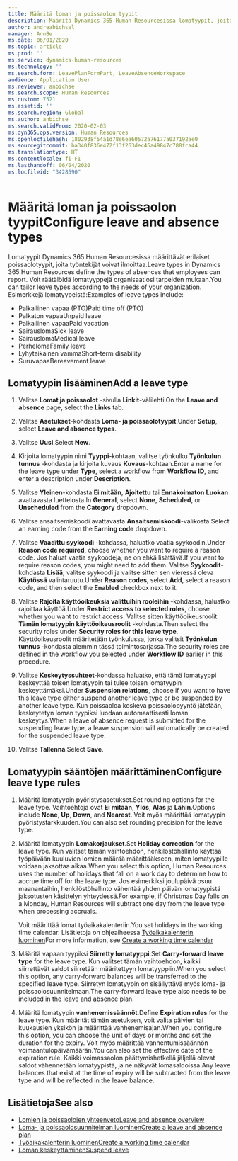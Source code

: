 ```yaml
---
title: Määritä loman ja poissaolon tyypit
description: Määritä Dynamics 365 Human Resourcesissa lomatyypit, joita työntekijät voivat valita.
author: andreabichsel
manager: AnnBe
ms.date: 06/01/2020
ms.topic: article
ms.prod: ''
ms.service: dynamics-human-resources
ms.technology: ''
ms.search.form: LeavePlanFormPart, LeaveAbsenceWorkspace
audience: Application User
ms.reviewer: anbichse
ms.search.scope: Human Resources
ms.custom: 7521
ms.assetid: ''
ms.search.region: Global
ms.author: anbichse
ms.search.validFrom: 2020-02-03
ms.dyn365.ops.version: Human Resources
ms.openlocfilehash: 1802938f54a1d78e6ea60572a76177a037192ae0
ms.sourcegitcommit: ba340f836e472f13f263dec46a49847c788fca44
ms.translationtype: HT
ms.contentlocale: fi-FI
ms.lasthandoff: 06/04/2020
ms.locfileid: "3428590"
---
```

# <a name="configure-leave-and-absence-types"></a><span data-ttu-id="faa31-103">Määritä loman ja poissaolon tyypit</span><span class="sxs-lookup"><span data-stu-id="faa31-103">Configure leave and absence types</span></span>

<span data-ttu-id="faa31-104">Lomatyypit Dynamics 365 Human Resourcesissa määrittävät erilaiset poissaolotyypit, joita työntekijät voivat ilmoittaa.</span><span class="sxs-lookup"><span data-stu-id="faa31-104">Leave types in Dynamics 365 Human Resources define the types of absences that employees can report.</span></span> <span data-ttu-id="faa31-105">Voit räätälöidä lomatyyppejä organisaatiosi tarpeiden mukaan.</span><span class="sxs-lookup"><span data-stu-id="faa31-105">You can tailor leave types according to the needs of your organization.</span></span> <span data-ttu-id="faa31-106">Esimerkkejä lomatyypeistä:</span><span class="sxs-lookup"><span data-stu-id="faa31-106">Examples of leave types include:</span></span>

- <span data-ttu-id="faa31-107">Palkallinen vapaa (PTO)</span><span class="sxs-lookup"><span data-stu-id="faa31-107">Paid time off (PTO)</span></span>
- <span data-ttu-id="faa31-108">Palkaton vapaa</span><span class="sxs-lookup"><span data-stu-id="faa31-108">Unpaid leave</span></span>
- <span data-ttu-id="faa31-109">Palkallinen vapaa</span><span class="sxs-lookup"><span data-stu-id="faa31-109">Paid vacation</span></span>
- <span data-ttu-id="faa31-110">Sairausloma</span><span class="sxs-lookup"><span data-stu-id="faa31-110">Sick leave</span></span>
- <span data-ttu-id="faa31-111">Sairausloma</span><span class="sxs-lookup"><span data-stu-id="faa31-111">Medical leave</span></span>
- <span data-ttu-id="faa31-112">Perheloma</span><span class="sxs-lookup"><span data-stu-id="faa31-112">Family leave</span></span>
- <span data-ttu-id="faa31-113">Lyhytaikainen vamma</span><span class="sxs-lookup"><span data-stu-id="faa31-113">Short-term disability</span></span>
- <span data-ttu-id="faa31-114">Suruvapaa</span><span class="sxs-lookup"><span data-stu-id="faa31-114">Bereavement leave</span></span>

## <a name="add-a-leave-type"></a><span data-ttu-id="faa31-115">Lomatyypin lisääminen</span><span class="sxs-lookup"><span data-stu-id="faa31-115">Add a leave type</span></span>

1. <span data-ttu-id="faa31-116">Valitse **Lomat ja poissaolot** -sivulla **Linkit**-välilehti.</span><span class="sxs-lookup"><span data-stu-id="faa31-116">On the **Leave and absence** page, select the **Links** tab.</span></span>

2. <span data-ttu-id="faa31-117">Valitse **Asetukset**-kohdasta **Loma- ja poissaolotyypit**.</span><span class="sxs-lookup"><span data-stu-id="faa31-117">Under **Setup**, select **Leave and absence types**.</span></span>

3. <span data-ttu-id="faa31-118">Valitse **Uusi**.</span><span class="sxs-lookup"><span data-stu-id="faa31-118">Select **New**.</span></span>

4. <span data-ttu-id="faa31-119">Kirjoita lomatyypin nimi **Tyyppi**-kohtaan, valitse työnkulku **Työnkulun tunnus** -kohdasta ja kirjoita kuvaus **Kuvaus**-kohtaan.</span><span class="sxs-lookup"><span data-stu-id="faa31-119">Enter a name for the leave type under **Type**, select a workflow from **Workflow ID**, and enter a description under **Description**.</span></span>

5. <span data-ttu-id="faa31-120">Valitse **Yleinen**-kohdasta **Ei mitään**, **Ajoitettu** tai **Ennakoimaton** **Luokan** avattavasta luettelosta.</span><span class="sxs-lookup"><span data-stu-id="faa31-120">In **General**, select **None**, **Scheduled**, or **Unscheduled** from the **Category** dropdown.</span></span>

6. <span data-ttu-id="faa31-121">Valitse ansaitsemiskoodi avattavasta **Ansaitsemiskoodi**-valikosta.</span><span class="sxs-lookup"><span data-stu-id="faa31-121">Select an earning code from the **Earning code** dropdown.</span></span>

7. <span data-ttu-id="faa31-122">Valitse **Vaadittu syykoodi** -kohdassa, haluatko vaatia syykoodin.</span><span class="sxs-lookup"><span data-stu-id="faa31-122">Under **Reason code required**, choose whether you want to require a reason code.</span></span> <span data-ttu-id="faa31-123">Jos haluat vaatia syykoodeja, ne on ehkä lisättävä.</span><span class="sxs-lookup"><span data-stu-id="faa31-123">If you want to require reason codes, you might need to add them.</span></span> <span data-ttu-id="faa31-124">Valitse **Syykoodit**-kohdasta **Lisää**, valitse syykoodi ja valitse sitten sen vieressä oleva **Käytössä** valintaruutu.</span><span class="sxs-lookup"><span data-stu-id="faa31-124">Under **Reason codes**, select **Add**, select a reason code, and then select the **Enabled** checkbox next to it.</span></span>

8. <span data-ttu-id="faa31-125">Valitse **Rajoita käyttöoikeuksia valittuihin rooleihin** -kohdassa, haluatko rajoittaa käyttöä.</span><span class="sxs-lookup"><span data-stu-id="faa31-125">Under **Restrict access to selected roles**, choose whether you want to restrict access.</span></span> <span data-ttu-id="faa31-126">Valitse sitten käyttöoikeusroolit **Tämän lomatyypin käyttöoikeusroolit** -kohdasta.</span><span class="sxs-lookup"><span data-stu-id="faa31-126">Then select the security roles under **Security roles for this leave type**.</span></span> <span data-ttu-id="faa31-127">Käyttöoikeusroolit määritetään työnkulussa, jonka valitsit **Työnkulun tunnus** -kohdasta aiemmin tässä toimintosarjassa.</span><span class="sxs-lookup"><span data-stu-id="faa31-127">The security roles are defined in the workflow you selected under **Workflow ID** earlier in this procedure.</span></span>

9. <span data-ttu-id="faa31-128">Valitse **Keskeytyssuhteet**-kohdassa haluatko, että tämä lomatyyppi keskeyttää toisen lomatyypin tai tulee toisen lomatyypin keskeyttämäksi.</span><span class="sxs-lookup"><span data-stu-id="faa31-128">Under **Suspension relations**, choose if you want to have this leave type either suspend another leave type or be suspended by another leave type.</span></span> <span data-ttu-id="faa31-129">Kun poissaoloa koskeva poissaolopyyntö jätetään, keskeytetyn loman tyypiksi luodaan automaattisesti loman keskeytys.</span><span class="sxs-lookup"><span data-stu-id="faa31-129">When a leave of absence request is submitted for the suspending leave type, a leave suspension will automatically be created for the suspended leave type.</span></span> 

10. <span data-ttu-id="faa31-130">Valitse **Tallenna**.</span><span class="sxs-lookup"><span data-stu-id="faa31-130">Select **Save**.</span></span>

## <a name="configure-leave-type-rules"></a><span data-ttu-id="faa31-131">Lomatyypin sääntöjen määrittäminen</span><span class="sxs-lookup"><span data-stu-id="faa31-131">Configure leave type rules</span></span>

1. <span data-ttu-id="faa31-132">Määritä lomatyypin pyöristysasetukset.</span><span class="sxs-lookup"><span data-stu-id="faa31-132">Set rounding options for the leave type.</span></span> <span data-ttu-id="faa31-133">Vaihtoehtoja ovat **Ei mitään**, **Ylös**, **Alas** ja **Lähin**.</span><span class="sxs-lookup"><span data-stu-id="faa31-133">Options include **None**, **Up**, **Down**, and **Nearest**.</span></span> <span data-ttu-id="faa31-134">Voit myös määrittää lomatyypin pyöristystarkkuuden.</span><span class="sxs-lookup"><span data-stu-id="faa31-134">You can also set rounding precision for the leave type.</span></span>

2. <span data-ttu-id="faa31-135">Määritä lomatyypin **Lomakorjaukset**.</span><span class="sxs-lookup"><span data-stu-id="faa31-135">Set **Holiday correction** for the leave type.</span></span> <span data-ttu-id="faa31-136">Kun valitset tämän vaihtoehdon, henkilöstöhallinto käyttää työpäivään kuuluvien lomien määrää määrittääkseen, miten lomatyypille voidaan jaksottaa aikaa.</span><span class="sxs-lookup"><span data-stu-id="faa31-136">When you select this option, Human Resources uses the number of holidays that fall on a work day to determine how to accrue time off for the leave type.</span></span> <span data-ttu-id="faa31-137">Jos esimerkiksi joulupäivä osuu maanantaihin, henkilöstöhallinto vähentää yhden päivän lomatyypistä jaksotusten käsittelyn yhteydessä.</span><span class="sxs-lookup"><span data-stu-id="faa31-137">For example, if Christmas Day falls on a Monday, Human Resources will subtract one day from the leave type when processing accruals.</span></span>

   <span data-ttu-id="faa31-138">Voit määrittää lomat työaikakalenteriin.</span><span class="sxs-lookup"><span data-stu-id="faa31-138">You set holidays in the working time calendar.</span></span> <span data-ttu-id="faa31-139">Lisätietoja on ohjeaiheessa [Työaikakalenterin luominen](hr-leave-and-absence-working-time-calendar.md)</span><span class="sxs-lookup"><span data-stu-id="faa31-139">For more information, see [Create a working time calendar](hr-leave-and-absence-working-time-calendar.md)</span></span>
   
 3. <span data-ttu-id="faa31-140">Määritä vapaan tyypiksi **Siirretty lomatyyppi**.</span><span class="sxs-lookup"><span data-stu-id="faa31-140">Set **Carry-forward leave type** for the leave type.</span></span> <span data-ttu-id="faa31-141">Kun valitset tämän vaihtoehdon, kaikki siirrettävät saldot siirretään määritettyyn lomatyyppiin.</span><span class="sxs-lookup"><span data-stu-id="faa31-141">When you select this option, any carry-forward balances will be transferred to the specified leave type.</span></span> <span data-ttu-id="faa31-142">Siirretyn lomatyypin on sisällyttävä myös loma- ja poissaolosuunnitelmaan.</span><span class="sxs-lookup"><span data-stu-id="faa31-142">The carry-forward leave type also needs to be included in the leave and absence plan.</span></span> 
 
 4. <span data-ttu-id="faa31-143">Määritä lomatyypin **vanhenemissäännöt**.</span><span class="sxs-lookup"><span data-stu-id="faa31-143">Define **Expiration rules** for the leave type.</span></span> <span data-ttu-id="faa31-144">Kun määrität tämän asetuksen, voit valita päivien tai kuukausien yksikön ja määrittää vanhenemisajan.</span><span class="sxs-lookup"><span data-stu-id="faa31-144">When you configure this option, you can choose the unit of days or months and set the duration for the expiry.</span></span> <span data-ttu-id="faa31-145">Voit myös määrittää vanhentumissäännön voimaantulopäivämäärän.</span><span class="sxs-lookup"><span data-stu-id="faa31-145">You can also set the effective date of the expiration rule.</span></span> <span data-ttu-id="faa31-146">Kaikki voimassaolon päättymishetkellä jäljellä olevat saldot vähennetään lomatyypistä, ja ne näkyvät lomasaldoissa.</span><span class="sxs-lookup"><span data-stu-id="faa31-146">Any leave balances that exist at the time of expiry will be subtracted from the leave type and will be reflected in the leave balance.</span></span> 
 
 
## <a name="see-also"></a><span data-ttu-id="faa31-147">Lisätietoja</span><span class="sxs-lookup"><span data-stu-id="faa31-147">See also</span></span>

- [<span data-ttu-id="faa31-148">Lomien ja poissaolojen yhteenveto</span><span class="sxs-lookup"><span data-stu-id="faa31-148">Leave and absence overview</span></span>](hr-leave-and-absence-overview.md)
- [<span data-ttu-id="faa31-149">Loma- ja poissaolosuunnitelman luominen</span><span class="sxs-lookup"><span data-stu-id="faa31-149">Create a leave and absence plan</span></span>](hr-leave-and-absence-plans.md)
- [<span data-ttu-id="faa31-150">Työaikakalenterin luominen</span><span class="sxs-lookup"><span data-stu-id="faa31-150">Create a working time calendar</span></span>](hr-leave-and-absence-working-time-calendar.md)
- [<span data-ttu-id="faa31-151">Loman keskeyttäminen</span><span class="sxs-lookup"><span data-stu-id="faa31-151">Suspend leave</span></span>](hr-leave-and-absence-suspend-leave.md)

